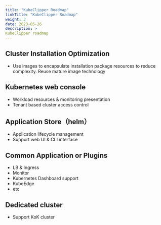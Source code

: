```yaml
---
title: "KubeClipper Roadmap"
linkTitle: "KubeClipper Roadmap"
weight: 3
date: 2023-05-26
description: >
KubeClipper roadmap
---
```


## Cluster Installation Optimization
- Use images to encapsulate installation package resources to reduce complexity. Reuse mature image technology

## Kubernetes web console
- Workload resources & monitoring presentation
- Tenant based cluster access control

## Application Store（helm）
- Application lifecycle management
- Support web UI & CLI interface

## Common Application or Plugins
- LB & Ingress
- Monitor
- Kubernetes Dashboard support
- KubeEdge
- etc

## Dedicated cluster
- Support KoK cluster
